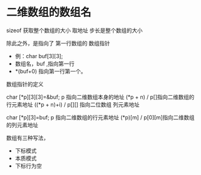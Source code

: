 # 二维数组的数组名


sizeof 获取整个数组的大小
取地址 步长是整个数组的大小

除此之外，是指向了 第一行数组的 数组指针

* 例：char buf[3][3];
* 数组名，buf  ,指向第一行 
* *(buf+0) 指向第一行第一个。

数组指针的定义

char [*p][3][3]=\&buf;
p 指向二维数组本身的地址
(*p + n) / p[]指向二维数组的行元素地址
((\*p + n)+i) / p[][] 指向二位数组 列元素地址



char [*p][3]=buf;
p 指向二维数组的行元素地址
(*p)[m] / p[0][m]指向二维数组的列元素地址


数组有三种写法，
* 下标模式
* 本质模式
* 下标行为空